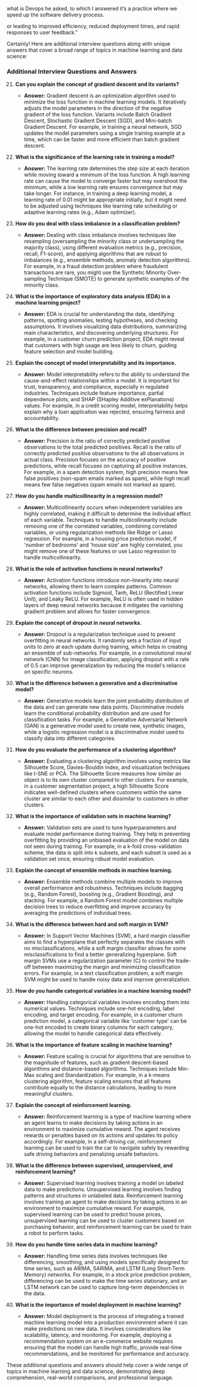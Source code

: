 what is Devops he asked, to which I answered it’s a practice where we speed up the software delivery process.

or 
leading to improved efficiency, reduced deployment times, and rapid responses to user feedback."


Certainly! Here are additional interview questions along with unique answers that cover a broad range of topics in machine learning and data science:

### Additional Interview Questions and Answers

21. **Can you explain the concept of gradient descent and its variants?**
    - **Answer:**
      Gradient descent is an optimization algorithm used to minimize the loss function in machine learning models. It iteratively adjusts the model parameters in the direction of the negative gradient of the loss function. Variants include Batch Gradient Descent, Stochastic Gradient Descent (SGD), and Mini-batch Gradient Descent. For example, in training a neural network, SGD updates the model parameters using a single training example at a time, which can be faster and more efficient than batch gradient descent.

22. **What is the significance of the learning rate in training a model?**
    - **Answer:**
      The learning rate determines the step size at each iteration while moving toward a minimum of the loss function. A high learning rate can cause the model to converge faster but may overshoot the minimum, while a low learning rate ensures convergence but may take longer. For instance, in training a deep learning model, a learning rate of 0.01 might be appropriate initially, but it might need to be adjusted using techniques like learning rate scheduling or adaptive learning rates (e.g., Adam optimizer).

23. **How do you deal with class imbalance in a classification problem?**
    - **Answer:**
      Dealing with class imbalance involves techniques like resampling (oversampling the minority class or undersampling the majority class), using different evaluation metrics (e.g., precision, recall, F1-score), and applying algorithms that are robust to imbalances (e.g., ensemble methods, anomaly detection algorithms). For example, in a fraud detection problem where fraudulent transactions are rare, you might use the Synthetic Minority Over-sampling Technique (SMOTE) to generate synthetic examples of the minority class.

24. **What is the importance of exploratory data analysis (EDA) in a machine learning project?**
    - **Answer:**
      EDA is crucial for understanding the data, identifying patterns, spotting anomalies, testing hypotheses, and checking assumptions. It involves visualizing data distributions, summarizing main characteristics, and discovering underlying structures. For example, in a customer churn prediction project, EDA might reveal that customers with high usage are less likely to churn, guiding feature selection and model building.

25. **Explain the concept of model interpretability and its importance.**
    - **Answer:**
      Model interpretability refers to the ability to understand the cause-and-effect relationships within a model. It is important for trust, transparency, and compliance, especially in regulated industries. Techniques include feature importance, partial dependence plots, and SHAP (SHapley Additive exPlanations) values. For example, in a credit scoring model, interpretability helps explain why a loan application was rejected, ensuring fairness and accountability.

26. **What is the difference between precision and recall?**
    - **Answer:**
      Precision is the ratio of correctly predicted positive observations to the total predicted positives. Recall is the ratio of correctly predicted positive observations to the all observations in actual class. Precision focuses on the accuracy of positive predictions, while recall focuses on capturing all positive instances. For example, in a spam detection system, high precision means few false positives (non-spam emails marked as spam), while high recall means few false negatives (spam emails not marked as spam).

27. **How do you handle multicollinearity in a regression model?**
    - **Answer:**
      Multicollinearity occurs when independent variables are highly correlated, making it difficult to determine the individual effect of each variable. Techniques to handle multicollinearity include removing one of the correlated variables, combining correlated variables, or using regularization methods like Ridge or Lasso regression. For example, in a housing price prediction model, if 'number of bedrooms' and 'house size' are highly correlated, you might remove one of these features or use Lasso regression to handle multicollinearity.

28. **What is the role of activation functions in neural networks?**
    - **Answer:**
      Activation functions introduce non-linearity into neural networks, allowing them to learn complex patterns. Common activation functions include Sigmoid, Tanh, ReLU (Rectified Linear Unit), and Leaky ReLU. For example, ReLU is often used in hidden layers of deep neural networks because it mitigates the vanishing gradient problem and allows for faster convergence.

29. **Explain the concept of dropout in neural networks.**
    - **Answer:**
      Dropout is a regularization technique used to prevent overfitting in neural networks. It randomly sets a fraction of input units to zero at each update during training, which helps in creating an ensemble of sub-networks. For example, in a convolutional neural network (CNN) for image classification, applying dropout with a rate of 0.5 can improve generalization by reducing the model's reliance on specific neurons.

30. **What is the difference between a generative and a discriminative model?**
    - **Answer:**
      Generative models learn the joint probability distribution of the data and can generate new data points. Discriminative models learn the conditional probability distribution and are used for classification tasks. For example, a Generative Adversarial Network (GAN) is a generative model used to create new, synthetic images, while a logistic regression model is a discriminative model used to classify data into different categories.

31. **How do you evaluate the performance of a clustering algorithm?**
    - **Answer:**
      Evaluating a clustering algorithm involves using metrics like Silhouette Score, Davies-Bouldin Index, and visualization techniques like t-SNE or PCA. The Silhouette Score measures how similar an object is to its own cluster compared to other clusters. For example, in a customer segmentation project, a high Silhouette Score indicates well-defined clusters where customers within the same cluster are similar to each other and dissimilar to customers in other clusters.

32. **What is the importance of validation sets in machine learning?**
    - **Answer:**
      Validation sets are used to tune hyperparameters and evaluate model performance during training. They help in preventing overfitting by providing an unbiased evaluation of the model on data not seen during training. For example, in a k-fold cross-validation scheme, the data is split into k subsets, and each subset is used as a validation set once, ensuring robust model evaluation.

33. **Explain the concept of ensemble methods in machine learning.**
    - **Answer:**
      Ensemble methods combine multiple models to improve overall performance and robustness. Techniques include bagging (e.g., Random Forest), boosting (e.g., Gradient Boosting), and stacking. For example, a Random Forest model combines multiple decision trees to reduce overfitting and improve accuracy by averaging the predictions of individual trees.

34. **What is the difference between hard and soft margin in SVM?**
    - **Answer:**
      In Support Vector Machines (SVM), a hard margin classifier aims to find a hyperplane that perfectly separates the classes with no misclassifications, while a soft margin classifier allows for some misclassifications to find a better generalizing hyperplane. Soft margin SVMs use a regularization parameter (C) to control the trade-off between maximizing the margin and minimizing classification errors. For example, in a text classification problem, a soft margin SVM might be used to handle noisy data and improve generalization.

35. **How do you handle categorical variables in a machine learning model?**
    - **Answer:**
      Handling categorical variables involves encoding them into numerical values. Techniques include one-hot encoding, label encoding, and target encoding. For example, in a customer churn prediction model, a categorical variable like 'customer type' can be one-hot encoded to create binary columns for each category, allowing the model to handle categorical data effectively.

36. **What is the importance of feature scaling in machine learning?**
    - **Answer:**
      Feature scaling is crucial for algorithms that are sensitive to the magnitude of features, such as gradient descent-based algorithms and distance-based algorithms. Techniques include Min-Max scaling and Standardization. For example, in a k-means clustering algorithm, feature scaling ensures that all features contribute equally to the distance calculations, leading to more meaningful clusters.

37. **Explain the concept of reinforcement learning.**
    - **Answer:**
      Reinforcement learning is a type of machine learning where an agent learns to make decisions by taking actions in an environment to maximize cumulative reward. The agent receives rewards or penalties based on its actions and updates its policy accordingly. For example, in a self-driving car, reinforcement learning can be used to train the car to navigate safely by rewarding safe driving behaviors and penalizing unsafe behaviors.

38. **What is the difference between supervised, unsupervised, and reinforcement learning?**
    - **Answer:**
      Supervised learning involves training a model on labeled data to make predictions. Unsupervised learning involves finding patterns and structures in unlabeled data. Reinforcement learning involves training an agent to make decisions by taking actions in an environment to maximize cumulative reward. For example, supervised learning can be used to predict house prices, unsupervised learning can be used to cluster customers based on purchasing behavior, and reinforcement learning can be used to train a robot to perform tasks.

39. **How do you handle time series data in machine learning?**
    - **Answer:**
      Handling time series data involves techniques like differencing, smoothing, and using models specifically designed for time series, such as ARIMA, SARIMA, and LSTM (Long Short-Term Memory) networks. For example, in a stock price prediction problem, differencing can be used to make the time series stationary, and an LSTM network can be used to capture long-term dependencies in the data.

40. **What is the importance of model deployment in machine learning?**
    - **Answer:**
      Model deployment is the process of integrating a trained machine learning model into a production environment where it can make predictions on new data. It involves considerations like scalability, latency, and monitoring. For example, deploying a recommendation system on an e-commerce website requires ensuring that the model can handle high traffic, provide real-time recommendations, and be monitored for performance and accuracy.

These additional questions and answers should help cover a wide range of topics in machine learning and data science, demonstrating deep comprehension, real-world comparisons, and professional language.
